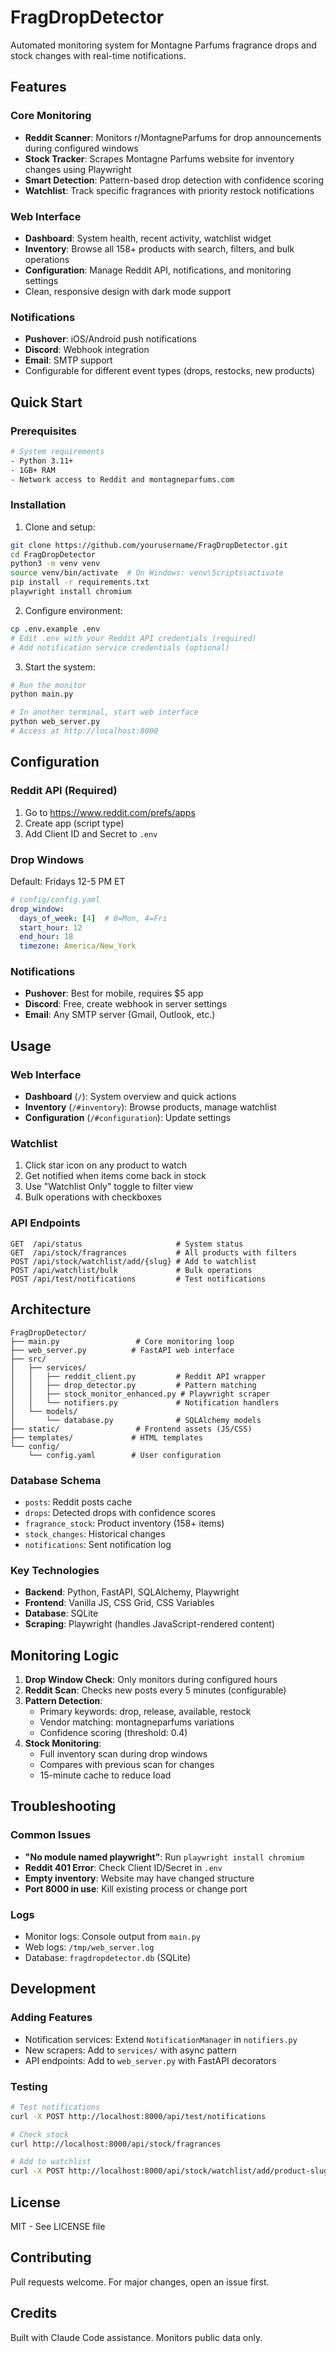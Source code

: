 # FragDropDetector

Automated monitoring system for Montagne Parfums fragrance drops and stock changes with real-time notifications.

## Features

### Core Monitoring
- **Reddit Scanner**: Monitors r/MontagneParfums for drop announcements during configured windows
- **Stock Tracker**: Scrapes Montagne Parfums website for inventory changes using Playwright
- **Smart Detection**: Pattern-based drop detection with confidence scoring
- **Watchlist**: Track specific fragrances with priority restock notifications

### Web Interface
- **Dashboard**: System health, recent activity, watchlist widget
- **Inventory**: Browse all 158+ products with search, filters, and bulk operations
- **Configuration**: Manage Reddit API, notifications, and monitoring settings
- Clean, responsive design with dark mode support

### Notifications
- **Pushover**: iOS/Android push notifications
- **Discord**: Webhook integration
- **Email**: SMTP support
- Configurable for different event types (drops, restocks, new products)

## Quick Start

### Prerequisites
```bash
# System requirements
- Python 3.11+
- 1GB+ RAM
- Network access to Reddit and montagneparfums.com
```

### Installation

1. Clone and setup:
```bash
git clone https://github.com/yourusername/FragDropDetector.git
cd FragDropDetector
python3 -m venv venv
source venv/bin/activate  # On Windows: venv\Scripts\activate
pip install -r requirements.txt
playwright install chromium
```

2. Configure environment:
```bash
cp .env.example .env
# Edit .env with your Reddit API credentials (required)
# Add notification service credentials (optional)
```

3. Start the system:
```bash
# Run the monitor
python main.py

# In another terminal, start web interface
python web_server.py
# Access at http://localhost:8000
```

## Configuration

### Reddit API (Required)
1. Go to https://www.reddit.com/prefs/apps
2. Create app (script type)
3. Add Client ID and Secret to `.env`

### Drop Windows
Default: Fridays 12-5 PM ET
```yaml
# config/config.yaml
drop_window:
  days_of_week: [4]  # 0=Mon, 4=Fri
  start_hour: 12
  end_hour: 18
  timezone: America/New_York
```

### Notifications
- **Pushover**: Best for mobile, requires $5 app
- **Discord**: Free, create webhook in server settings
- **Email**: Any SMTP server (Gmail, Outlook, etc.)

## Usage

### Web Interface
- **Dashboard** (`/`): System overview and quick actions
- **Inventory** (`/#inventory`): Browse products, manage watchlist
- **Configuration** (`/#configuration`): Update settings

### Watchlist
1. Click star icon on any product to watch
2. Get notified when items come back in stock
3. Use "Watchlist Only" toggle to filter view
4. Bulk operations with checkboxes

### API Endpoints
```
GET  /api/status                     # System status
GET  /api/stock/fragrances           # All products with filters
POST /api/stock/watchlist/add/{slug} # Add to watchlist
POST /api/watchlist/bulk             # Bulk operations
POST /api/test/notifications         # Test notifications
```

## Architecture

```
FragDropDetector/
├── main.py                 # Core monitoring loop
├── web_server.py          # FastAPI web interface
├── src/
│   ├── services/
│   │   ├── reddit_client.py         # Reddit API wrapper
│   │   ├── drop_detector.py         # Pattern matching
│   │   ├── stock_monitor_enhanced.py # Playwright scraper
│   │   └── notifiers.py             # Notification handlers
│   └── models/
│       └── database.py              # SQLAlchemy models
├── static/                 # Frontend assets (JS/CSS)
├── templates/             # HTML templates
└── config/
    └── config.yaml        # User configuration
```

### Database Schema
- `posts`: Reddit posts cache
- `drops`: Detected drops with confidence scores
- `fragrance_stock`: Product inventory (158+ items)
- `stock_changes`: Historical changes
- `notifications`: Sent notification log

### Key Technologies
- **Backend**: Python, FastAPI, SQLAlchemy, Playwright
- **Frontend**: Vanilla JS, CSS Grid, CSS Variables
- **Database**: SQLite
- **Scraping**: Playwright (handles JavaScript-rendered content)

## Monitoring Logic

1. **Drop Window Check**: Only monitors during configured hours
2. **Reddit Scan**: Checks new posts every 5 minutes (configurable)
3. **Pattern Detection**:
   - Primary keywords: drop, release, available, restock
   - Vendor matching: montagneparfums variations
   - Confidence scoring (threshold: 0.4)
4. **Stock Monitoring**:
   - Full inventory scan during drop windows
   - Compares with previous scan for changes
   - 15-minute cache to reduce load

## Troubleshooting

### Common Issues
- **"No module named playwright"**: Run `playwright install chromium`
- **Reddit 401 Error**: Check Client ID/Secret in `.env`
- **Empty inventory**: Website may have changed structure
- **Port 8000 in use**: Kill existing process or change port

### Logs
- Monitor logs: Console output from `main.py`
- Web logs: `/tmp/web_server.log`
- Database: `fragdropdetector.db` (SQLite)

## Development

### Adding Features
- Notification services: Extend `NotificationManager` in `notifiers.py`
- New scrapers: Add to `services/` with async pattern
- API endpoints: Add to `web_server.py` with FastAPI decorators

### Testing
```bash
# Test notifications
curl -X POST http://localhost:8000/api/test/notifications

# Check stock
curl http://localhost:8000/api/stock/fragrances

# Add to watchlist
curl -X POST http://localhost:8000/api/stock/watchlist/add/product-slug
```

## License

MIT - See LICENSE file

## Contributing

Pull requests welcome. For major changes, open an issue first.

## Credits

Built with Claude Code assistance. Monitors public data only.